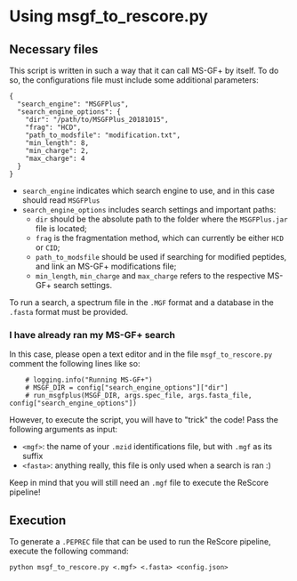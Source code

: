 # Using msgf_to_rescore.py

## Necessary files

This script is written in such a way that it can call MS-GF+ by itself. To do so, the configurations file must include some additional parameters:

```
{
  "search_engine": "MSGFPlus",
  "search_engine_options": {
    "dir": "/path/to/MSGFPlus_20181015",
    "frag": "HCD",
    "path_to_modsfile": "modification.txt",
    "min_length": 8,
    "min_charge": 2,
    "max_charge": 4
  }
}
```

* `search_engine` indicates which search engine to use, and in this case should read `MSGFPlus`
* `search_engine_options` includes search settings and important paths:
   * `dir` should be the absolute path to the folder where the `MSGFPlus.jar` file is located;
   * `frag` is the fragmentation method, which can currently be either `HCD` or `CID`;
   * `path_to_modsfile` should be used if searching for modified peptides, and link an MS-GF+ modifications file;
   * `min_length`, `min_charge` and `max_charge` refers to the respective MS-GF+ search settings.

To run a search, a spectrum file in the `.MGF` format and a database in the `.fasta` format must be provided.

### I have already ran my MS-GF+ search

In this case, please open a text editor and in the file `msgf_to_rescore.py` comment the following lines like so:

```
    # logging.info("Running MS-GF+")
    # MSGF_DIR = config["search_engine_options"]["dir"]
    # run_msgfplus(MSGF_DIR, args.spec_file, args.fasta_file, config["search_engine_options"])
```

However, to execute the script, you will have to "trick" the code! Pass the following arguments as input:
* `<mgf>`: the name of your `.mzid` identifications file, but with `.mgf` as its suffix
* `<fasta>`: anything really, this file is only used when a search is ran :)

Keep in mind that you will still need an `.mgf` file to execute the ReScore pipeline!

## Execution

To generate a `.PEPREC` file that can be used to run the ReScore pipeline, execute the following command:

```
python msgf_to_rescore.py <.mgf> <.fasta> <config.json>
```

